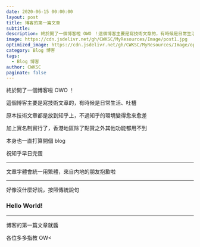 ```yaml
---
date: 2020-06-15 00:00:00
layout: post
title: 博客的第一篇文章
subtitle: 
description: 終於開了一個博客啦 OWO ！這個博客主要是寫技術文章的，有時候是日常生活、吐槽
image: https://cdn.jsdelivr.net/gh/CWKSC/MyResources/Image/post1.jpg
optimized_image: https://cdn.jsdelivr.net/gh/CWKSC/MyResources/Image/optimized/post1_opt.jpg
category: Blog 博客
tags: 
  - Blog 博客
author: CWKSC
paginate: false
---
```


終於開了一個博客啦 OWO ！

這個博客主要是寫技術文章的，有時候是日常生活、吐槽

原本技術文章都是放到知乎上，不過知乎的環境變得愈來愈差

加上實名制實行了，香港地區除了點贊之外其他功能都用不到

本身也一直打算開個 blog 

祝知乎早日完蛋

___

文章字體會統一用繁體，來自内地的朋友抱歉啦 

___

好像沒什麼好說，按照傳統說句

### Hello World! 

___

博客的第一篇文章就醬

各位多多指教  OW<